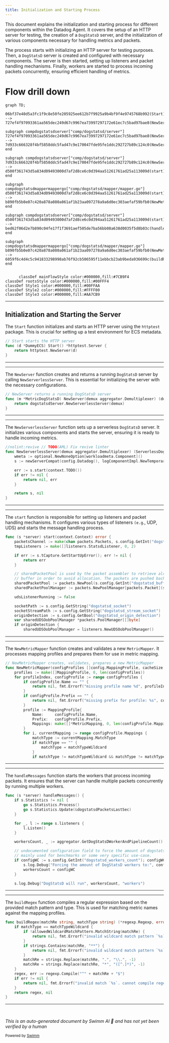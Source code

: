 ```yaml
---
title: Initialization and Starting Process
---
```

This document explains the initialization and starting process for different components within the Datadog Agent. It covers the setup of an HTTP server for testing, the creation of a <SwmToken path="pkg/serverless/metrics/metric.go" pos="58:10:10" line-data="// NewServer returns a running DogStatsD server">`DogStatsD`</SwmToken> server, and the initialization of various components necessary for handling metrics and packets.

The process starts with initializing an HTTP server for testing purposes. Then, a <SwmToken path="pkg/serverless/metrics/metric.go" pos="58:10:10" line-data="// NewServer returns a running DogStatsD server">`DogStatsD`</SwmToken> server is created and configured with necessary components. The server is then started, setting up listeners and packet handling mechanisms. Finally, workers are started to process incoming packets concurrently, ensuring efficient handling of metrics.

# Flow drill down

```mermaid
graph TD;
      06bf37e40d5a3fc1f9c8e50fe205925ee612b7f9925a9b4bf9f4e9745768b992(Start):::mainFlowStyle --> 727ef4f97093361aa565dec249d67c9967ea73997297172e61ec7c5bad97bae8(NewServer):::mainFlowStyle

subgraph compdogstatsdserver["comp/dogstatsd/server"]
727ef4f97093361aa565dec249d67c9967ea73997297172e61ec7c5bad97bae8(NewServer):::mainFlowStyle --> 7d933c666328f4bf5858ddc5fad47c9e170047fde95fe1ddc292727b89c124c0(NewServerlessServer):::mainFlowStyle
end

subgraph compdogstatsdserver["comp/dogstatsd/server"]
7d933c666328f4bf5858ddc5fad47c9e170047fde95fe1ddc292727b89c124c0(NewServerlessServer):::mainFlowStyle --> d500f361743d5a834d09493000d7af2d8ce6c0d394aa51261761ad25a113009d(start):::mainFlowStyle
end

subgraph compdogstatsdmappermappergo["comp/dogstatsd/mapper/mapper.go"]
d500f361743d5a834d09493000d7af2d8ce6c0d394aa51261761ad25a113009d(start):::mainFlowStyle --> b890fb5b0e07c420a878a080a061af1b23aa097278a9a6d0ec303aefaf59bfb0(NewMetricMapper)
end

subgraph compdogstatsdserver["comp/dogstatsd/server"]
d500f361743d5a834d09493000d7af2d8ce6c0d394aa51261761ad25a113009d(start):::mainFlowStyle --> bed62f06d2e7b890c04fe17f1f3691aef505de7ba56bb08a638d0035f5d8b03c(handleMessages):::mainFlowStyle
end

subgraph compdogstatsdmappermappergo["comp/dogstatsd/mapper/mapper.go"]
b890fb5b0e07c420a878a080a061af1b23aa097278a9a6d0ec303aefaf59bfb0(NewMetricMapper) --> 6059f6c4d4c5c941833298998ab76f92cb506595f11ebbcb23ab9beda936699c(buildRegex)
end


      classDef mainFlowStyle color:#000000,fill:#7CB9F4
classDef rootsStyle color:#000000,fill:#00FFF4
classDef Style1 color:#000000,fill:#00FFAA
classDef Style2 color:#000000,fill:#FFFF00
classDef Style3 color:#000000,fill:#AA7CB9
```

<SwmSnippet path="/pkg/util/ecs/metadata/testutil/dummy_ecs.go" line="79">

---

## Initialization and Starting the Server

The <SwmToken path="pkg/util/ecs/metadata/testutil/dummy_ecs.go" pos="79:2:2" line-data="// Start starts the HTTP server">`Start`</SwmToken> function initializes and starts an HTTP server using the <SwmToken path="pkg/util/ecs/metadata/testutil/dummy_ecs.go" pos="80:14:14" line-data="func (d *DummyECS) Start() *httptest.Server {">`httptest`</SwmToken> package. This is crucial for setting up a test environment for ECS metadata.

```go
// Start starts the HTTP server
func (d *DummyECS) Start() *httptest.Server {
	return httptest.NewServer(d)
}
```

---

</SwmSnippet>

<SwmSnippet path="/pkg/serverless/metrics/metric.go" line="58">

---

The <SwmToken path="pkg/serverless/metrics/metric.go" pos="58:2:2" line-data="// NewServer returns a running DogStatsD server">`NewServer`</SwmToken> function creates and returns a running <SwmToken path="pkg/serverless/metrics/metric.go" pos="58:10:10" line-data="// NewServer returns a running DogStatsD server">`DogStatsD`</SwmToken> server by calling <SwmToken path="pkg/serverless/metrics/metric.go" pos="60:5:5" line-data="	return dogstatsdServer.NewServerlessServer(demux)">`NewServerlessServer`</SwmToken>. This is essential for initializing the server with the necessary configurations.

```go
// NewServer returns a running DogStatsD server
func (m *MetricDogStatsD) NewServer(demux aggregator.Demultiplexer) (dogstatsdServer.ServerlessDogstatsd, error) {
	return dogstatsdServer.NewServerlessServer(demux)
}
```

---

</SwmSnippet>

<SwmSnippet path="/comp/dogstatsd/server/serverless.go" line="31">

---

The <SwmToken path="comp/dogstatsd/server/serverless.go" pos="32:2:2" line-data="func NewServerlessServer(demux aggregator.Demultiplexer) (ServerlessDogstatsd, error) {">`NewServerlessServer`</SwmToken> function sets up a serverless <SwmToken path="pkg/serverless/metrics/metric.go" pos="58:10:10" line-data="// NewServer returns a running DogStatsD server">`DogStatsD`</SwmToken> server. It initializes various components and starts the server, ensuring it is ready to handle incoming metrics.

```go
//nolint:revive // TODO(AML) Fix revive linter
func NewServerlessServer(demux aggregator.Demultiplexer) (ServerlessDogstatsd, error) {
	wmeta := optional.NewNoneOption[workloadmeta.Component]()
	s := newServerCompat(config.Datadog(), logComponentImpl.NewTemporaryLoggerWithoutInit(), replay.NewNoopTrafficCapture(), serverdebugimpl.NewServerlessServerDebug(), true, demux, wmeta, pidmapimpl.NewServerlessPidMap(), telemetry.GetCompatComponent())

	err := s.start(context.TODO())
	if err != nil {
		return nil, err
	}

	return s, nil
}
```

---

</SwmSnippet>

<SwmSnippet path="/comp/dogstatsd/server/server.go" line="339">

---

The <SwmToken path="comp/dogstatsd/server/server.go" pos="339:9:9" line-data="func (s *server) start(context.Context) error {">`start`</SwmToken> function is responsible for setting up listeners and packet handling mechanisms. It configures various types of listeners <SwmToken path="comp/dogstatsd/server/server.go" pos="137:13:16" line-data="	// of flooding the logger output (e.g. parsing messages error).">`(e.g`</SwmToken>., UDP, UDS) and starts the message handling process.

```go
func (s *server) start(context.Context) error {
	packetsChannel := make(chan packets.Packets, s.config.GetInt("dogstatsd_queue_size"))
	tmpListeners := make([]listeners.StatsdListener, 0, 2)

	if err := s.tCapture.GetStartUpError(); err != nil {
		return err
	}

	// sharedPacketPool is used by the packet assembler to retrieve already allocated
	// buffer in order to avoid allocation. The packets are pushed back by the server.
	sharedPacketPool := packets.NewPool(s.config.GetInt("dogstatsd_buffer_size"), s.packetsTelemetry)
	sharedPacketPoolManager := packets.NewPoolManager[packets.Packet](sharedPacketPool)

	udsListenerRunning := false

	socketPath := s.config.GetString("dogstatsd_socket")
	socketStreamPath := s.config.GetString("dogstatsd_stream_socket")
	originDetection := s.config.GetBool("dogstatsd_origin_detection")
	var sharedUDSOobPoolManager *packets.PoolManager[[]byte]
	if originDetection {
		sharedUDSOobPoolManager = listeners.NewUDSOobPoolManager()
```

---

</SwmSnippet>

<SwmSnippet path="/comp/dogstatsd/mapper/mapper.go" line="55">

---

The <SwmToken path="comp/dogstatsd/mapper/mapper.go" pos="55:2:2" line-data="// NewMetricMapper creates, validates, prepares a new MetricMapper">`NewMetricMapper`</SwmToken> function creates and validates a new <SwmToken path="comp/dogstatsd/mapper/mapper.go" pos="55:16:16" line-data="// NewMetricMapper creates, validates, prepares a new MetricMapper">`MetricMapper`</SwmToken>. It processes mapping profiles and prepares them for use in metric mapping.

```go
// NewMetricMapper creates, validates, prepares a new MetricMapper
func NewMetricMapper(configProfiles []config.MappingProfile, cacheSize int) (*MetricMapper, error) {
	profiles := make([]MappingProfile, 0, len(configProfiles))
	for profileIndex, configProfile := range configProfiles {
		if configProfile.Name == "" {
			return nil, fmt.Errorf("missing profile name %d", profileIndex)
		}
		if configProfile.Prefix == "" {
			return nil, fmt.Errorf("missing prefix for profile: %s", configProfile.Name)
		}
		profile := MappingProfile{
			Name:     configProfile.Name,
			Prefix:   configProfile.Prefix,
			Mappings: make([]*MetricMapping, 0, len(configProfile.Mappings)),
		}
		for i, currentMapping := range configProfile.Mappings {
			matchType := currentMapping.MatchType
			if matchType == "" {
				matchType = matchTypeWildcard
			}
			if matchType != matchTypeWildcard && matchType != matchTypeRegex {
```

---

</SwmSnippet>

<SwmSnippet path="/comp/dogstatsd/server/server.go" line="504">

---

The <SwmToken path="comp/dogstatsd/server/server.go" pos="504:9:9" line-data="func (s *server) handleMessages() {">`handleMessages`</SwmToken> function starts the workers that process incoming packets. It ensures that the server can handle multiple packets concurrently by running multiple workers.

```go
func (s *server) handleMessages() {
	if s.Statistics != nil {
		go s.Statistics.Process()
		go s.Statistics.Update(&dogstatsdPacketsLastSec)
	}

	for _, l := range s.listeners {
		l.Listen()
	}

	workersCount, _ := aggregator.GetDogStatsDWorkerAndPipelineCount()

	// undocumented configuration field to force the amount of dogstatsd workers
	// mainly used for benchmarks or some very specific use-case.
	if configWC := s.config.GetInt("dogstatsd_workers_count"); configWC != 0 {
		s.log.Debug("Forcing the amount of DogStatsD workers to:", configWC)
		workersCount = configWC
	}

	s.log.Debug("DogStatsD will run", workersCount, "workers")

```

---

</SwmSnippet>

<SwmSnippet path="/comp/dogstatsd/mapper/mapper.go" line="99">

---

The <SwmToken path="comp/dogstatsd/mapper/mapper.go" pos="99:2:2" line-data="func buildRegex(matchRe string, matchType string) (*regexp.Regexp, error) {">`buildRegex`</SwmToken> function compiles a regular expression based on the provided match pattern and type. This is used for matching metric names against the mapping profiles.

```go
func buildRegex(matchRe string, matchType string) (*regexp.Regexp, error) {
	if matchType == matchTypeWildcard {
		if !allowedWildcardMatchPattern.MatchString(matchRe) {
			return nil, fmt.Errorf("invalid wildcard match pattern `%s`, it does not match allowed match regex `%s`", matchRe, allowedWildcardMatchPattern)
		}
		if strings.Contains(matchRe, "**") {
			return nil, fmt.Errorf("invalid wildcard match pattern `%s`, it should not contain consecutive `*`", matchRe)
		}
		matchRe = strings.Replace(matchRe, ".", "\\.", -1)
		matchRe = strings.Replace(matchRe, "*", "([^.]*)", -1)
	}
	regex, err := regexp.Compile("^" + matchRe + "$")
	if err != nil {
		return nil, fmt.Errorf("invalid match `%s`. cannot compile regex: %v", matchRe, err)
	}
	return regex, nil
}
```

---

</SwmSnippet>

&nbsp;

*This is an auto-generated document by Swimm AI 🌊 and has not yet been verified by a human*

<SwmMeta version="3.0.0" repo-id="Z2l0aHViJTNBJTNBZGF0YWRvZy1hZ2VudCUzQSUzQVN3aW1tLURlbW8=" repo-name="datadog-agent"><sup>Powered by [Swimm](/)</sup></SwmMeta>
